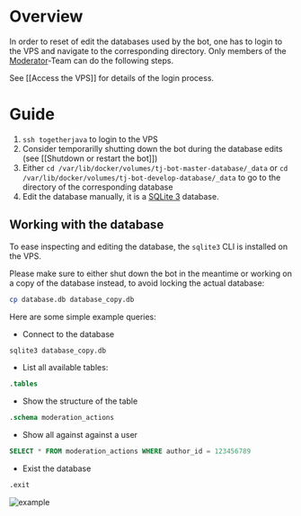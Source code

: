 # Overview

In order to reset of edit the databases used by the bot, one has to login to the VPS and navigate to the corresponding directory. Only members of the [Moderator](https://github.com/orgs/Together-Java/teams/moderators)-Team can do the following steps.

See [[Access the VPS]] for details of the login process.

# Guide

1. `ssh togetherjava` to login to the VPS
2. Consider temporarilly shutting down the bot during the database edits (see [[Shutdown or restart the bot]])
3. Either `cd /var/lib/docker/volumes/tj-bot-master-database/_data` or `cd /var/lib/docker/volumes/tj-bot-develop-database/_data` to go to the directory of the corresponding database
4. Edit the database manually, it is a [SQLite 3](https://www.sqlite.org/index.html) database.

## Working with the database

To ease inspecting and editing the database, the `sqlite3` CLI is installed on the VPS.

Please make sure to either shut down the bot in the meantime or working on a copy of the database instead, to avoid locking the actual database:
```bash
cp database.db database_copy.db
```

Here are some simple example queries:
* Connect to the database
```bash
sqlite3 database_copy.db
```
* List all available tables:
```sql
.tables
```
* Show the structure of the table
```sql
.schema moderation_actions
```
* Show all against against a user
```sql
SELECT * FROM moderation_actions WHERE author_id = 123456789
```
* Exist the database
```sql
.exit
```

![example](https://i.imgur.com/zmJtYrD.png)